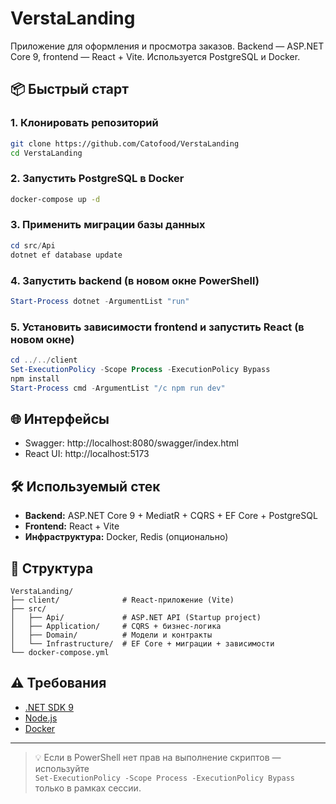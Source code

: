 # VerstaLanding

Приложение для оформления и просмотра заказов. Backend — ASP.NET Core 9, frontend — React + Vite. Используется PostgreSQL и Docker.

## 📦 Быстрый старт

### 1. Клонировать репозиторий

```bash
git clone https://github.com/Catofood/VerstaLanding
cd VerstaLanding
```

### 2. Запустить PostgreSQL в Docker

```bash
docker-compose up -d
```

### 3. Применить миграции базы данных

```powershell
cd src/Api
dotnet ef database update
```

### 4. Запустить backend (в новом окне PowerShell)

```powershell
Start-Process dotnet -ArgumentList "run"
```

### 5. Установить зависимости frontend и запустить React (в новом окне)

```powershell
cd ../../client
Set-ExecutionPolicy -Scope Process -ExecutionPolicy Bypass
npm install
Start-Process cmd -ArgumentList "/c npm run dev"
```

## 🌐 Интерфейсы

- Swagger: http://localhost:8080/swagger/index.html
- React UI: http://localhost:5173

## 🛠 Используемый стек

- **Backend:** ASP.NET Core 9 + MediatR + CQRS + EF Core + PostgreSQL
- **Frontend:** React + Vite
- **Инфраструктура:** Docker, Redis (опционально)

## 🧾 Структура

```
VerstaLanding/
├── client/              # React-приложение (Vite)
├── src/
│   ├── Api/             # ASP.NET API (Startup project)
│   ├── Application/     # CQRS + бизнес-логика
│   ├── Domain/          # Модели и контракты
│   └── Infrastructure/  # EF Core + миграции + зависимости
└── docker-compose.yml
```

## ⚠️ Требования

- [.NET SDK 9](https://dotnet.microsoft.com/)
- [Node.js](https://nodejs.org/)
- [Docker](https://www.docker.com/)

---

> 💡 Если в PowerShell нет прав на выполнение скриптов — используйте  
> `Set-ExecutionPolicy -Scope Process -ExecutionPolicy Bypass` только в рамках сессии.
